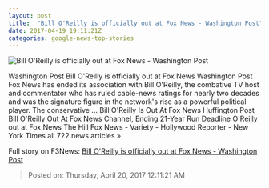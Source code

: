 ```yaml
---
layout: post
title:  "Bill O'Reilly is officially out at Fox News - Washington Post"
date: 2017-04-19 19:11:21Z
categories: google-news-top-stories
---
```


![Bill O'Reilly is officially out at Fox News - Washington Post](https://img.washingtonpost.com/rf/image_1484w/2010-2019/WashingtonPost/2017/04/19/Production/Daily/Style/Images/TV-Fox-OReilly_18807-05a3e.jpg)

Washington Post Bill O'Reilly is officially out at Fox News Washington Post Fox News has ended its association with Bill O'Reilly, the combative TV host and commentator who has ruled cable-news ratings for nearly two decades and was the signature figure in the network's rise as a powerful political player. The conservative ... Bill O'Reilly Is Out At Fox News Huffington Post Bill O'Reilly Out At Fox News Channel, Ending 21-Year Run Deadline O'Reilly out at Fox News The Hill Fox News - Variety - Hollywood Reporter - New York Times all 722 news articles »


Full story on F3News: [Bill O'Reilly is officially out at Fox News - Washington Post](http://www.f3nws.com/n/atyzHH)

> Posted on: Thursday, April 20, 2017 12:11:21 AM
